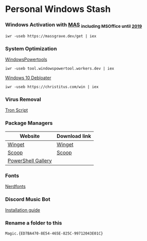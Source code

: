 # Personal Windows Stash
### **Windows Activation with [MAS](https://github.com/massgravel/Microsoft-Activation-Scripts/releases/tag/1.6)** <sub> including MSOffice until [2019](other/Setup64.exe)<sub/>

```
iwr -useb https://massgrave.dev/get | iex
```
### **System Optimization**
 [WindowsPowertools](https://github.com/windows-powertool/Powertool)
```
iwr -useb tool.windowspowertool.workers.dev | iex
```
 [Windows 10 Debloater](https://github.com/ChrisTitusTech/winutil)
```
iwr -useb https://christitus.com/win | iex
```

### **Virus Removal**
 [Tron Script](https://github.com/bmrf/tron)
### **Package Managers**
|Website    |Download link|
|-----------|-------------|
|[Winget](https://winstall.app/apps)|[Winget](https://github.com/microsoft/winget-cli/releases/tag/v1.4.10173)
|[Scoop](https://scoop.sh)|[Scoop](https://github.com/ScoopInstaller/Install#readme) 
|[PowerShell Gallery](https://www.powershellgallery.com/)


### **Fonts**
[Nerdfonts](https://www.nerdfonts.com/font-downloads)

### **Discord Music Bot** 
[Installation guide](https://just-some-bots.github.io/MusicBot/installing/windows/)
### **Rename a folder to this**
```
Magic.{ED7BA470-8E54-465E-825C-99712043E01C}
```
